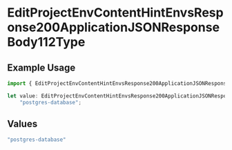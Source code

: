 # EditProjectEnvContentHintEnvsResponse200ApplicationJSONResponseBody112Type

## Example Usage

```typescript
import { EditProjectEnvContentHintEnvsResponse200ApplicationJSONResponseBody112Type } from "@vercel/sdk/models/operations";

let value: EditProjectEnvContentHintEnvsResponse200ApplicationJSONResponseBody112Type =
    "postgres-database";
```

## Values

```typescript
"postgres-database"
```